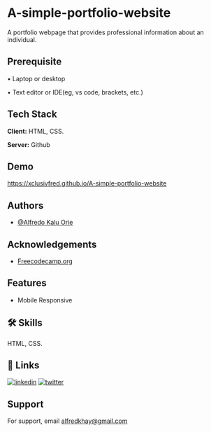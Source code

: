 # A-simple-portfolio-website
A portfolio webpage that provides professional information about an individual.

## Prerequisite

• Laptop or desktop

• Text editor or IDE(eg, vs code, brackets, etc.)

## Tech Stack

**Client:** HTML, CSS.

**Server:** Github

## Demo

https://xclusivfred.github.io/A-simple-portfolio-website


## Authors

- [@Alfredo Kalu Orie](https://www.github.com/xclusivfred)

<!--## Screenshots

![App Screenshot](https://i.postimg.cc/c1DDB7qG/285843152-335584972065344-8635541701505350891-n.jpg)-->

## Acknowledgements

 - [Freecodecamp.org](https://freecodecamp.org/)

## Features

- Mobile Responsive

## 🛠 Skills
HTML, CSS.

## 🔗 Links
[![linkedin](https://img.shields.io/badge/linkedin-0A66C2?style=for-the-badge&logo=linkedin&logoColor=white)](https://www.linkedin.com/in/alfredo-kalu-orie)
[![twitter](https://img.shields.io/badge/twitter-1DA1F2?style=for-the-badge&logo=twitter&logoColor=white)](https://twitter.com/Alfredkhay)

## Support

For support, email alfredkhay@gmail.com
